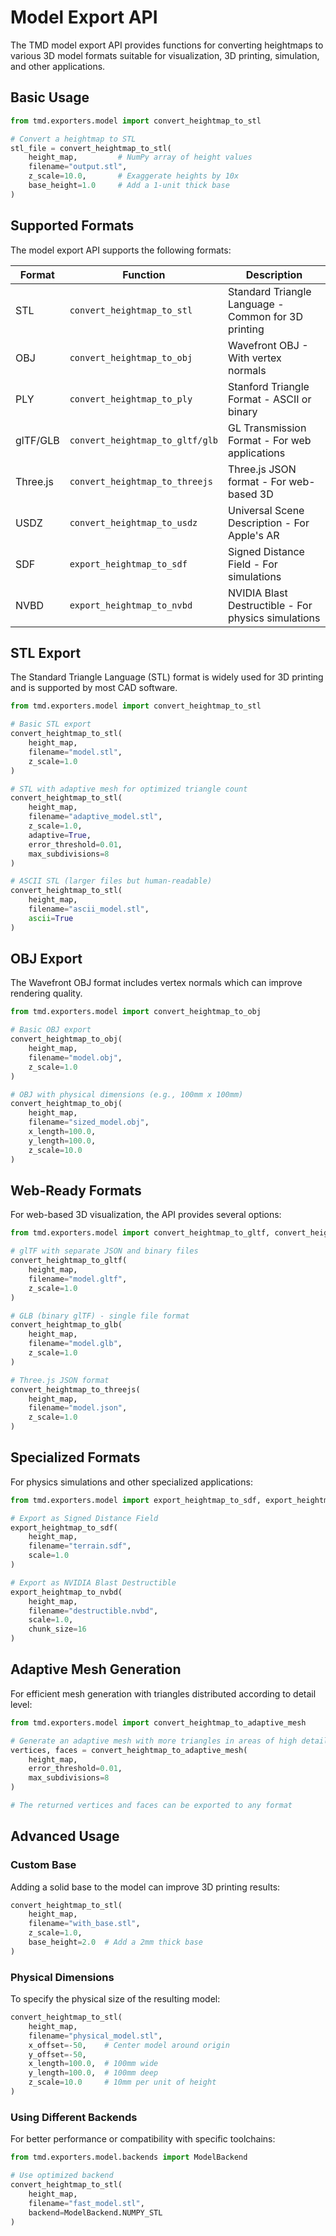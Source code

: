 # Model Export API

The TMD model export API provides functions for converting heightmaps to various 3D model formats suitable for visualization, 3D printing, simulation, and other applications.

## Basic Usage

```python
from tmd.exporters.model import convert_heightmap_to_stl

# Convert a heightmap to STL
stl_file = convert_heightmap_to_stl(
    height_map,         # NumPy array of height values
    filename="output.stl",
    z_scale=10.0,       # Exaggerate heights by 10x
    base_height=1.0     # Add a 1-unit thick base
)
```

## Supported Formats

The model export API supports the following formats:

| Format | Function | Description |
|--------|----------|-------------|
| STL | `convert_heightmap_to_stl` | Standard Triangle Language - Common for 3D printing |
| OBJ | `convert_heightmap_to_obj` | Wavefront OBJ - With vertex normals |
| PLY | `convert_heightmap_to_ply` | Stanford Triangle Format - ASCII or binary |
| glTF/GLB | `convert_heightmap_to_gltf/glb` | GL Transmission Format - For web applications |
| Three.js | `convert_heightmap_to_threejs` | Three.js JSON format - For web-based 3D |
| USDZ | `convert_heightmap_to_usdz` | Universal Scene Description - For Apple's AR |
| SDF | `export_heightmap_to_sdf` | Signed Distance Field - For simulations |
| NVBD | `export_heightmap_to_nvbd` | NVIDIA Blast Destructible - For physics simulations |

## STL Export

The Standard Triangle Language (STL) format is widely used for 3D printing and is supported by most CAD software.

```python
from tmd.exporters.model import convert_heightmap_to_stl

# Basic STL export
convert_heightmap_to_stl(
    height_map,
    filename="model.stl",
    z_scale=1.0
)

# STL with adaptive mesh for optimized triangle count
convert_heightmap_to_stl(
    height_map,
    filename="adaptive_model.stl",
    z_scale=1.0,
    adaptive=True,
    error_threshold=0.01,
    max_subdivisions=8
)

# ASCII STL (larger files but human-readable)
convert_heightmap_to_stl(
    height_map,
    filename="ascii_model.stl",
    ascii=True
)
```

## OBJ Export

The Wavefront OBJ format includes vertex normals which can improve rendering quality.

```python
from tmd.exporters.model import convert_heightmap_to_obj

# Basic OBJ export
convert_heightmap_to_obj(
    height_map,
    filename="model.obj",
    z_scale=1.0
)

# OBJ with physical dimensions (e.g., 100mm x 100mm)
convert_heightmap_to_obj(
    height_map,
    filename="sized_model.obj",
    x_length=100.0,
    y_length=100.0,
    z_scale=10.0
)
```

## Web-Ready Formats

For web-based 3D visualization, the API provides several options:

```python
from tmd.exporters.model import convert_heightmap_to_gltf, convert_heightmap_to_threejs

# glTF with separate JSON and binary files
convert_heightmap_to_gltf(
    height_map,
    filename="model.gltf",
    z_scale=1.0
)

# GLB (binary glTF) - single file format
convert_heightmap_to_glb(
    height_map,
    filename="model.glb",
    z_scale=1.0
)

# Three.js JSON format
convert_heightmap_to_threejs(
    height_map,
    filename="model.json",
    z_scale=1.0
)
```

## Specialized Formats

For physics simulations and other specialized applications:

```python
from tmd.exporters.model import export_heightmap_to_sdf, export_heightmap_to_nvbd

# Export as Signed Distance Field
export_heightmap_to_sdf(
    height_map,
    filename="terrain.sdf",
    scale=1.0
)

# Export as NVIDIA Blast Destructible
export_heightmap_to_nvbd(
    height_map,
    filename="destructible.nvbd",
    scale=1.0,
    chunk_size=16
)
```

## Adaptive Mesh Generation

For efficient mesh generation with triangles distributed according to detail level:

```python
from tmd.exporters.model import convert_heightmap_to_adaptive_mesh

# Generate an adaptive mesh with more triangles in areas of high detail
vertices, faces = convert_heightmap_to_adaptive_mesh(
    height_map,
    error_threshold=0.01,
    max_subdivisions=8
)

# The returned vertices and faces can be exported to any format
```

## Advanced Usage

### Custom Base

Adding a solid base to the model can improve 3D printing results:

```python
convert_heightmap_to_stl(
    height_map,
    filename="with_base.stl",
    z_scale=1.0,
    base_height=2.0  # Add a 2mm thick base
)
```

### Physical Dimensions

To specify the physical size of the resulting model:

```python
convert_heightmap_to_stl(
    height_map,
    filename="physical_model.stl",
    x_offset=-50,    # Center model around origin
    y_offset=-50,
    x_length=100.0,  # 100mm wide
    y_length=100.0,  # 100mm deep
    z_scale=10.0     # 10mm per unit of height
)
```

### Using Different Backends

For better performance or compatibility with specific toolchains:

```python
from tmd.exporters.model.backends import ModelBackend

# Use optimized backend
convert_heightmap_to_stl(
    height_map,
    filename="fast_model.stl",
    backend=ModelBackend.NUMPY_STL
)
```
